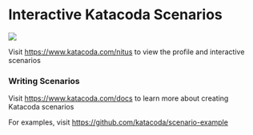 # Interactive Katacoda Scenarios

[![](http://shields.katacoda.com/katacoda/nitus/count.svg)](https://www.katacoda.com/nitus "Get your profile on Katacoda.com")

Visit https://www.katacoda.com/nitus to view the profile and interactive scenarios

### Writing Scenarios
Visit https://www.katacoda.com/docs to learn more about creating Katacoda scenarios

For examples, visit https://github.com/katacoda/scenario-example
